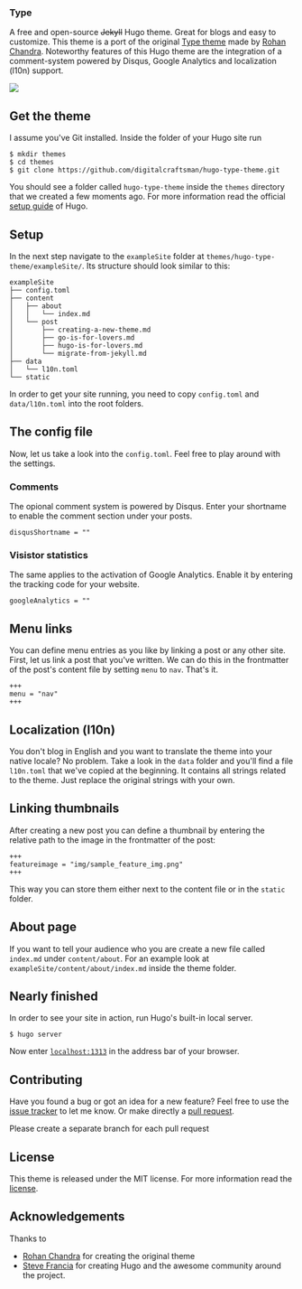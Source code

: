 ### Type

A free and open-source ~~Jekyll~~ Hugo theme. Great for blogs and easy to customize. This theme is a port of the original [Type theme](https://github.com/rohanchandra/type-theme) made by [Rohan Chandra](https://github.com/rohanchandra). Noteworthy features of this Hugo theme are the integration of a comment-system powered by Disqus, Google Analytics and localization (l10n) support.

![](https://raw.githubusercontent.com/digitalcraftsman/hugo-type-theme/dev/images/screenshot.png)


## Get the theme

I assume you've Git installed. Inside the folder of your Hugo site run

    $ mkdir themes
    $ cd themes
    $ git clone https://github.com/digitalcraftsman/hugo-type-theme.git

You should see a folder called `hugo-type-theme` inside the `themes` directory that we created a few moments ago. For more information read the official [setup guide](https://gohugo.io/overview/installing/) of Hugo.


## Setup

In the next step navigate to the `exampleSite` folder at `themes/hugo-type-theme/exampleSite/`. Its structure should look similar to this:

	exampleSite
	├── config.toml
	├── content
	│   ├── about
	│   │   └── index.md
	│   └── post
	│       ├── creating-a-new-theme.md
	│       ├── go-is-for-lovers.md
	│       ├── hugo-is-for-lovers.md
	│       └── migrate-from-jekyll.md
	├── data
	│   └── l10n.toml
	└── static

In order to get your site running, you need to copy `config.toml` and `data/l10n.toml` into the root folders.


## The config file

Now, let us take a look into the `config.toml`. Feel free to play around with the settings.


### Comments

The opional comment system is powered by Disqus. Enter your shortname to enable the comment section under your posts.

    disqusShortname = ""


### Visistor statistics

The same applies to the activation of Google Analytics. Enable it by entering the tracking code for your website.

	googleAnalytics = ""


## Menu links

You can define menu entries as you like by linking a post or any other site. First, let us link a post that you've written. We can do this in the frontmatter of the post's content file by setting `menu` to `nav`. That's it.

    +++
    menu = "nav"
    +++


## Localization (l10n)

You don't blog in English and you want to translate the theme into your native locale? No problem. Take a look in the `data` folder and you'll find a file `l10n.toml` that we've copied at the beginning. It contains all strings related to the theme. Just replace the original strings with your own.


## Linking thumbnails

After creating a new post you can define a thumbnail by entering the relative path to the image in the frontmatter of the post:

    +++
    featureimage = "img/sample_feature_img.png"
    +++

This way you can store them either next to the content file or in the `static` folder.

## About page

If you want to tell your audience who you are create a new file called `index.md` under `content/about`. For an example look at `exampleSite/content/about/index.md` inside the theme folder.


## Nearly finished

In order to see your site in action, run Hugo's built-in local server.

    $ hugo server

Now enter [`localhost:1313`](http://localhost:1313) in the address bar of your browser.


## Contributing

Have you found a bug or got an idea for a new feature? Feel free to use the [issue tracker](//github.com/digitalcraftsman/hugo-type-theme/issues) to let me know. Or make directly a [pull request](//github.com/digitalcraftsman/hugo-type-theme/pulls).

Please create a separate branch for each pull request


## License

This theme is released under the MIT license. For more information read the [license](https://github.com/digitalcraftsman/hugo-type-theme/blob/master/LICENSE.md).


## Acknowledgements

Thanks to 

- [Rohan Chandra](https://github.com/rohanchandra) for creating the original theme
- [Steve Francia](//github.com/spf13) for creating Hugo and the awesome community around the project.


